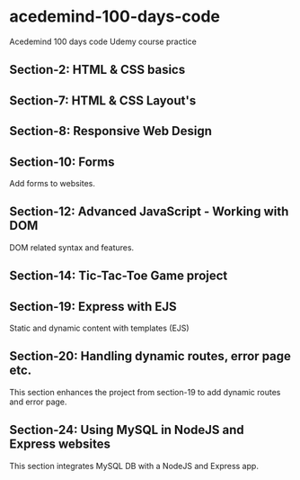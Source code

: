 # acedemind-100-days-code

Acedemind 100 days code Udemy course practice

## Section-2: HTML & CSS basics

## Section-7: HTML & CSS Layout's

## Section-8: Responsive Web Design

## Section-10: Forms

Add forms to websites.

## Section-12: Advanced JavaScript - Working with DOM

DOM related syntax and features.

## Section-14: Tic-Tac-Toe Game project

## Section-19: Express with EJS

Static and dynamic content with templates (EJS)

## Section-20: Handling dynamic routes, error page etc.

This section enhances the project from section-19 to add dynamic routes and error page.

## Section-24: Using MySQL in NodeJS and Express websites

This section integrates MySQL DB with a NodeJS and Express app.
